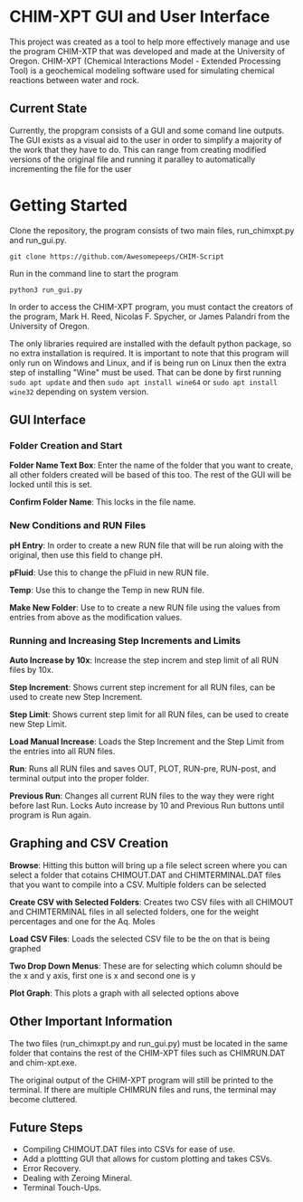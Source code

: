 # CHIM-XPT GUI and User Interface

This project was created as a tool to help more effectively manage and use the program CHIM-XTP that was developed and made at the University of Oregon. CHIM-XPT (Chemical Interactions Model - Extended Processing Tool) is a geochemical modeling software used for simulating chemical reactions between water and rock.

## Current State

Currently, the propgram consists of a GUI and some comand line outputs. The GUI exists as a visual aid to the user in order to simplify a majority of the work that they have to do. This can range from creating modified versions of the original file and running it paralley to automatically incrementing the file for the user

# Getting Started

Clone the repository, the program consists of two main files, run_chimxpt.py and run_gui.py.

```git clone https://github.com/Awesomepeeps/CHIM-Script```

Run in the command line to start the program

```python3 run_gui.py```

In order to access the CHIM-XPT program, you must contact the creators of the program, Mark H. Reed, Nicolas F. Spycher, or James Palandri from the University of Oregon. 

The only libraries required are installed with the default python package, so no extra installation is required. It is important to note that this program will only run on Windows and Linux, and if is being run on Linux then the extra step of installing "Wine" must be used. That can be done by first running `sudo apt update` and then `sudo apt install wine64` or `sudo apt install wine32` depending on system version. 
## GUI Interface

### Folder Creation and Start
__Folder Name Text Box__: Enter the name of the folder that you want to create, all other folders created will be based of this too. The rest of the GUI will be locked until this is set.

__Confirm Folder Name__: This locks in the file name.

### New Conditions and RUN Files
__pH Entry__: In order to create a new RUN file that will be run aloing with the original, then use this field to change pH.

__pFluid__: Use this to change the pFluid in new RUN file.

__Temp__: Use this to change the Temp in new RUN file.

__Make New Folder__: Use to to create a new RUN file using the values from entries from above as the modification values.

### Running and Increasing Step Increments and Limits
__Auto Increase by 10x__: Increase the step increm and step limit of all RUN files by 10x.

__Step Increment__: Shows current step increment for all RUN files, can be used to create new Step Increment.

__Step Limit__: Shows current step limit for all RUN files, can be used to create new Step Limit.

__Load Manual Increase__: Loads the Step Increment and the Step Limit from the entries into all RUN files.

__Run__: Runs all RUN files and saves OUT, PLOT, RUN-pre, RUN-post, and terminal output into the proper folder.

__Previous Run__: Changes all current RUN files to the way they were right before last Run. Locks Auto increase by 10 and Previous Run buttons until program is Run again.

## Graphing and CSV Creation
__Browse__: Hitting this button will bring up a file select screen where you can select a folder that cotains CHIMOUT.DAT and CHIMTERMINAL.DAT files that you want to compile into a CSV. Multiple folders can be selected

__Create CSV with Selected Folders__: Creates two CSV files with all CHIMOUT and CHIMTERMINAL files in all selected folders, one for the weight percentages and one for the Aq. Moles

__Load CSV Files__: Loads the selected CSV file to be the on that is being graphed

__Two Drop Down Menus__: These are for selecting which column should be the x and y axis, first one is x and second one is y

__Plot Graph__: This plots a graph with all selected options above

## Other Important Information
The two files (run_chimxpt.py and run_gui.py) must be located in the same folder that contains the rest of the CHIM-XPT files such as CHIMRUN.DAT and chim-xpt.exe.

The original output of the CHIM-XPT program will still be printed to the terminal. If there are multiple CHIMRUN files and runs, the terminal may become cluttered.
## Future Steps
- Compiling CHIMOUT.DAT files into CSVs for ease of use.
- Add a plottting GUI that allows for custom plotting and takes CSVs.
- Error Recovery.
- Dealing with Zeroing Mineral.
- Terminal Touch-Ups.
